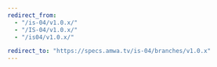 ```yaml
---
redirect_from:
  - "/is-04/v1.0.x/"
  - "/IS-04/v1.0.x/"
  - "/is04/v1.0.x/"

redirect_to: "https://specs.amwa.tv/is-04/branches/v1.0.x"
---
```

